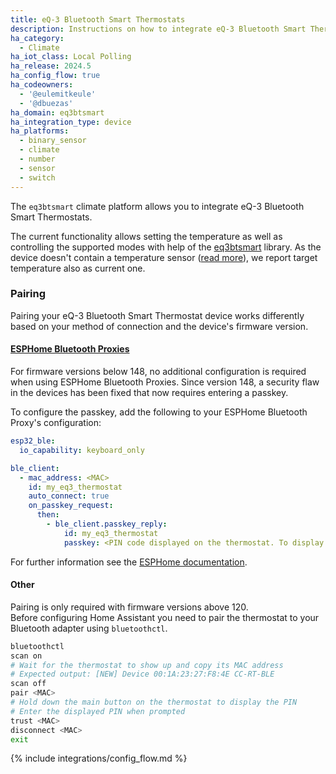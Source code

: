 ```yaml
---
title: eQ-3 Bluetooth Smart Thermostats
description: Instructions on how to integrate eQ-3 Bluetooth Smart Thermostats into Home Assistant.
ha_category:
  - Climate
ha_iot_class: Local Polling
ha_release: 2024.5
ha_config_flow: true
ha_codeowners:
  - '@eulemitkeule'
  - '@dbuezas'
ha_domain: eq3btsmart
ha_integration_type: device
ha_platforms:
  - binary_sensor
  - climate
  - number
  - sensor
  - switch
---
```


The `eq3btsmart` climate platform allows you to integrate eQ-3 Bluetooth Smart Thermostats.

The current functionality allows setting the temperature as well as controlling the supported modes with help of the [eq3btsmart](https://github.com/eulemitkeule/eq3btsmart) library.
As the device doesn't contain a temperature sensor ([read more](https://forum.fhem.de/index.php/topic,39308.15.html)), we report target temperature also as current one.

### Pairing

Pairing your eQ-3 Bluetooth Smart Thermostat device works differently based on your method of connection and the device's firmware version.

#### [ESPHome Bluetooth Proxies](https://esphome.io/components/bluetooth_proxy.html)

For firmware versions below 148, no additional configuration is required when using ESPHome Bluetooth Proxies.
Since version 148, a security flaw in the devices has been fixed that now requires entering a passkey.

To configure the passkey, add the following to your ESPHome Bluetooth Proxy's configuration:

```yaml
esp32_ble:
  io_capability: keyboard_only

ble_client:
  - mac_address: <MAC>
    id: my_eq3_thermostat
    auto_connect: true
    on_passkey_request:
      then:
        - ble_client.passkey_reply:
            id: my_eq3_thermostat
            passkey: <PIN code displayed on the thermostat. To display the PIN hold down the main button.>
```

For further information see the [ESPHome documentation](https://esphome.io/components/ble_client.html#on-passkey-request).

#### Other

Pairing is only required with firmware versions above 120.<br>
Before configuring Home Assistant you need to pair the thermostat to your Bluetooth adapter using `bluetoothctl`.

```bash
bluetoothctl
scan on
# Wait for the thermostat to show up and copy its MAC address
# Expected output: [NEW] Device 00:1A:23:27:F8:4E CC-RT-BLE
scan off
pair <MAC>
# Hold down the main button on the thermostat to display the PIN
# Enter the displayed PIN when prompted
trust <MAC>
disconnect <MAC>
exit
```

{% include integrations/config_flow.md %}
